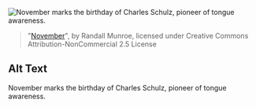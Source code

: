 ![November marks the birthday of Charles Schulz, pioneer of tongue awareness.](https://imgs.xkcd.com/comics/november.png)
> "[November](https://xkcd.com/972/)", by Randall Munroe, licensed under Creative Commons Attribution-NonCommercial 2.5 License

## Alt Text
November marks the birthday of Charles Schulz, pioneer of tongue awareness.
